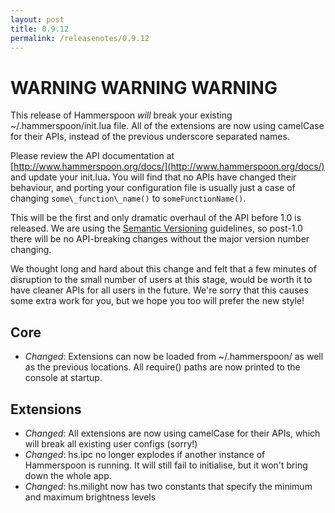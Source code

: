 ```yaml
---
layout: post
title: 0.9.12
permalink: /releasenotes/0.9.12
---
```


# WARNING WARNING WARNING
This release of Hammerspoon *will* break your existing ~/.hammerspoon/init.lua file. All of the extensions are now using camelCase for their APIs, instead of the previous underscore separated names.

Please review the API documentation at [http://www.hammerspoon.org/docs/](http://www.hammerspoon.org/docs/) and update your init.lua. You will find that no APIs have changed their behaviour, and porting your configuration file is usually just a case of changing `some\_function\_name()` to `someFunctionName()`.

This will be the first and only dramatic overhaul of the API before 1.0 is released. We are using the [Semantic Versioning](http://www.semver.org) guidelines, so post-1.0 there will be no API-breaking changes without the major version number changing.

We thought long and hard about this change and felt that a few minutes of disruption to the small number of users at this stage, would be worth it to have cleaner APIs for all users in the future. We're sorry that this causes some extra work for you, but we hope you too will prefer the new style!

## Core
 * *Changed*: Extensions can now be loaded from ~/.hammerspoon/ as well as the previous locations. All require() paths are now printed to the console at startup.

## Extensions
 * *Changed*: All extensions are now using camelCase for their APIs, which will break all existing user configs (sorry!)
 * *Changed*: hs.ipc no longer explodes if another instance of Hammerspoon is running. It will still fail to initialise, but it won't bring down the whole app.
 * *Changed*: hs.milight now has two constants that specify the minimum and maximum brightness levels
